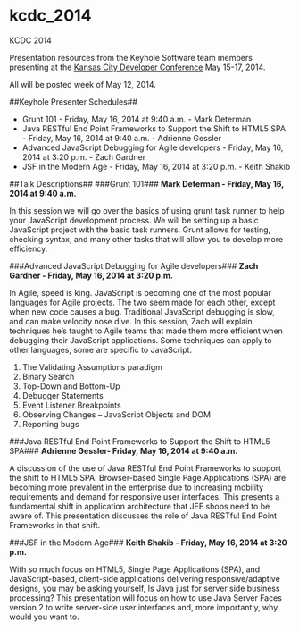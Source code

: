 kcdc_2014
=========

KCDC 2014

Presentation resources from the Keyhole Software team members presenting at the [Kansas City Developer Conference](http://www.kcdc.info/) May 15-17, 2014.

All will be posted week of May 12, 2014.

##Keyhole Presenter Schedules##
* Grunt 101 - Friday, May 16, 2014 at 9:40 a.m. - Mark Determan
* Java RESTful End Point Frameworks to Support the Shift to HTML5 SPA - Friday, May 16, 2014 at 9:40 a.m. - Adrienne Gessler
* Advanced JavaScript Debugging for Agile developers - Friday, May 16, 2014 at 3:20 p.m. - Zach Gardner
* JSF in the Modern Age - Friday, May 16, 2014 at 3:20 p.m. - Keith Shakib

##Talk Descriptions##
###Grunt 101###
**Mark Determan - Friday, May 16, 2014 at 9:40 a.m.**

In this session we will go over the basics of using grunt task runner to help your JavaScript development process. We will be setting up a basic JavaScript project with the basic task runners. Grunt allows for testing, checking syntax, and many other tasks that will allow you to develop more efficiency.

###Advanced JavaScript Debugging for Agile developers###
**Zach Gardner - Friday, May 16, 2014 at 3:20 p.m.**

In Agile, speed is king. JavaScript is becoming one of the most popular languages for Agile projects. The two seem made for each other, except when new code causes a bug. Traditional JavaScript debugging is slow, and can make velocity nose dive. In this session, Zach will explain techniques he’s taught to Agile teams that made them more efficient when debugging their JavaScript applications. Some techniques can apply to other languages, some are specific to JavaScript.

1. The Validating Assumptions paradigm
2. Binary Search
3. Top-Down and Bottom-Up
4. Debugger Statements
5. Event Listener Breakpoints
6. Observing Changes – JavaScript Objects and DOM
7. Reporting bugs

###Java RESTful End Point Frameworks to Support the Shift to HTML5 SPA###
**Adrienne Gessler- Friday, May 16, 2014 at 9:40 a.m.**

A discussion of the use of Java RESTful End Point Frameworks to support the shift to HTML5 SPA. Browser-based Single Page Applications (SPA) are becoming more prevalent in the enterprise due to increasing mobility requirements and demand for responsive user interfaces. This presents a fundamental shift in application architecture that JEE shops need to be aware of. This presentation discusses the role of Java RESTful End Point Frameworks in that shift.

###JSF in the Modern Age###
**Keith Shakib - Friday, May 16, 2014 at 3:20 p.m.**

With so much focus on HTML5, Single Page Applications (SPA), and JavaScript-based, client-side applications delivering responsive/adaptive designs, you may be asking yourself, Is Java just for server side business processing? This presentation will focus on how to use Java Server Faces version 2 to write server-side user interfaces and, more importantly, why would you want to.

